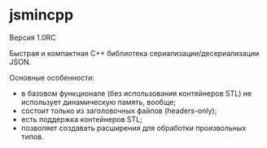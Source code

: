 # jsmincpp

Версия 1.0RC

Быстрая и компактная С++ библиотека сериализации/десериализации JSON.

Основные особенности:

 * в базовом функционале (без использования контейнеров STL) не использует динамическую память, вообще;
 * состоит только из заголовочных файлов (headers-only);
 * есть поддержка контейнеров STL;
 * позволяет создавать расширения для обработки произвольных типов.
